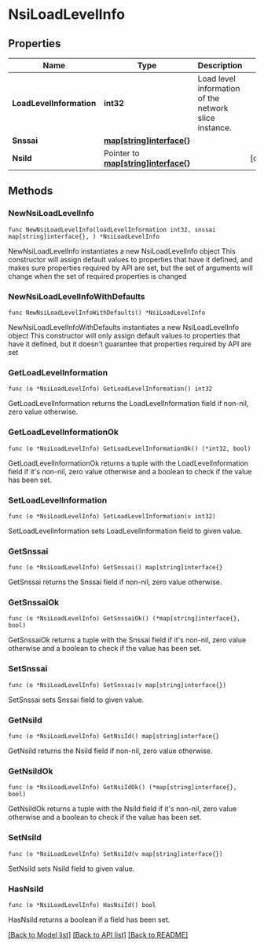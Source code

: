 # NsiLoadLevelInfo

## Properties

Name | Type | Description | Notes
------------ | ------------- | ------------- | -------------
**LoadLevelInformation** | **int32** | Load level information of the network slice instance. | 
**Snssai** | [**map[string]interface{}**](object.md) |  | 
**NsiId** | Pointer to [**map[string]interface{}**](object.md) |  | [optional] 

## Methods

### NewNsiLoadLevelInfo

`func NewNsiLoadLevelInfo(loadLevelInformation int32, snssai map[string]interface{}, ) *NsiLoadLevelInfo`

NewNsiLoadLevelInfo instantiates a new NsiLoadLevelInfo object
This constructor will assign default values to properties that have it defined,
and makes sure properties required by API are set, but the set of arguments
will change when the set of required properties is changed

### NewNsiLoadLevelInfoWithDefaults

`func NewNsiLoadLevelInfoWithDefaults() *NsiLoadLevelInfo`

NewNsiLoadLevelInfoWithDefaults instantiates a new NsiLoadLevelInfo object
This constructor will only assign default values to properties that have it defined,
but it doesn't guarantee that properties required by API are set

### GetLoadLevelInformation

`func (o *NsiLoadLevelInfo) GetLoadLevelInformation() int32`

GetLoadLevelInformation returns the LoadLevelInformation field if non-nil, zero value otherwise.

### GetLoadLevelInformationOk

`func (o *NsiLoadLevelInfo) GetLoadLevelInformationOk() (*int32, bool)`

GetLoadLevelInformationOk returns a tuple with the LoadLevelInformation field if it's non-nil, zero value otherwise
and a boolean to check if the value has been set.

### SetLoadLevelInformation

`func (o *NsiLoadLevelInfo) SetLoadLevelInformation(v int32)`

SetLoadLevelInformation sets LoadLevelInformation field to given value.


### GetSnssai

`func (o *NsiLoadLevelInfo) GetSnssai() map[string]interface{}`

GetSnssai returns the Snssai field if non-nil, zero value otherwise.

### GetSnssaiOk

`func (o *NsiLoadLevelInfo) GetSnssaiOk() (*map[string]interface{}, bool)`

GetSnssaiOk returns a tuple with the Snssai field if it's non-nil, zero value otherwise
and a boolean to check if the value has been set.

### SetSnssai

`func (o *NsiLoadLevelInfo) SetSnssai(v map[string]interface{})`

SetSnssai sets Snssai field to given value.


### GetNsiId

`func (o *NsiLoadLevelInfo) GetNsiId() map[string]interface{}`

GetNsiId returns the NsiId field if non-nil, zero value otherwise.

### GetNsiIdOk

`func (o *NsiLoadLevelInfo) GetNsiIdOk() (*map[string]interface{}, bool)`

GetNsiIdOk returns a tuple with the NsiId field if it's non-nil, zero value otherwise
and a boolean to check if the value has been set.

### SetNsiId

`func (o *NsiLoadLevelInfo) SetNsiId(v map[string]interface{})`

SetNsiId sets NsiId field to given value.

### HasNsiId

`func (o *NsiLoadLevelInfo) HasNsiId() bool`

HasNsiId returns a boolean if a field has been set.


[[Back to Model list]](../README.md#documentation-for-models) [[Back to API list]](../README.md#documentation-for-api-endpoints) [[Back to README]](../README.md)


